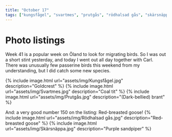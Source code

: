```yaml
---
title: "October 17"
tags: ["kungsfågel", "svartmes", "prutgås", "rödhalsad gås", "skärsnäppa"]
---
```

# Photo listings
Week 41 is a popular week on Öland to look for migrating birds. So I was out a
short stint yesterday, and today I went out all day together with Carl. There
was unusually few passerine birds this weekend from my understanding, but I did
catch some new species.

{% include image.html url="assets/img/Kungsfågel.jpg" description="Goldcrest" %}
{% include image.html url="assets/img/Svartmes.jpg" description="Coal tit" %}
{% include image.html url="assets/img/Prutgås.jpg" description="(Dark-bellied) brant" %}

And: a very good number 150 on the listing: Red-breasted goose!
{% include image.html url="assets/img/Rödhalsad gås.jpg" description="Red-breasted goose" %}
{% include image.html url="assets/img/Skärsnäppa.jpg" description="Purple sandpiper" %}

